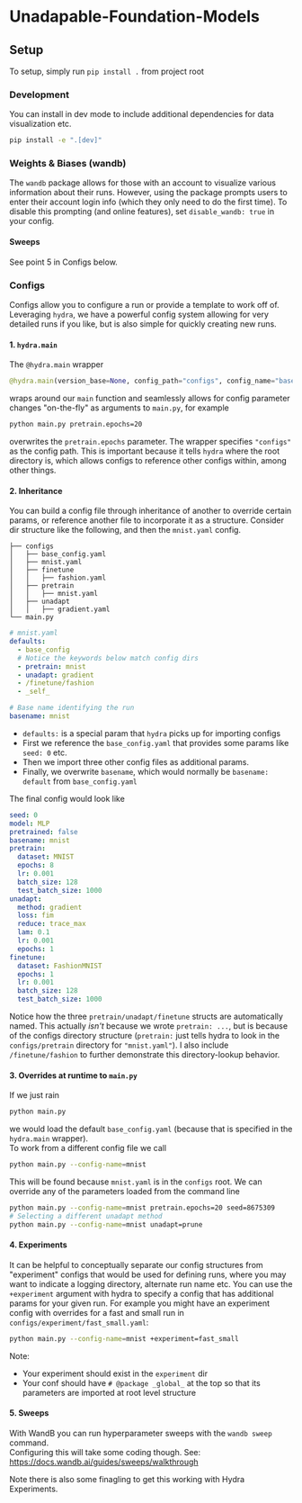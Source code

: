 # Unadapable-Foundation-Models

## Setup

To setup, simply run `pip install .` from project root

### Development

You can install in dev mode to include additional dependencies for data visualization etc.

```bash
pip install -e ".[dev]"
```

### Weights & Biases (wandb)

The `wandb` package allows for those with an account to visualize various information about their runs.
However, using the package prompts users to enter their account login info (which they only need to do the first time).
To disable this prompting (and online features), set `disable_wandb: true` in your config.

#### Sweeps
See point 5 in Configs below.


### Configs

Configs allow you to configure a run or provide a template to work off of. Leveraging `hydra`, we have a powerful
config system allowing for very detailed runs if you like, but is also simple for quickly creating new runs.

#### 1. `hydra.main`

The `@hydra.main` wrapper

```python
@hydra.main(version_base=None, config_path="configs", config_name="base_config")
```

wraps around our `main` function and seamlessly allows for config parameter changes
"on-the-fly" as arguments to `main.py`, for example

```bash
python main.py pretrain.epochs=20
```

overwrites the `pretrain.epochs` parameter. 
The wrapper specifies `"configs"` as the config path. This is important because it tells `hydra` where the root 
directory is, which allows configs to reference other configs within, among other things. 

#### 2. Inheritance

You can build a config file through inheritance of another to override certain params, or reference another file to 
incorporate it as a structure. Consider dir structure like the following, and then the `mnist.yaml` config.
```text
├── configs
│   ├── base_config.yaml
│   ├── mnist.yaml
│   ├── finetune
│   │   ├── fashion.yaml
│   ├── pretrain
│   │   ├── mnist.yaml
│   ├── unadapt
│   │   ├── gradient.yaml
└── main.py
```
```yaml
# mnist.yaml
defaults:
  - base_config
  # Notice the keywords below match config dirs
  - pretrain: mnist
  - unadapt: gradient
  - /finetune/fashion
  - _self_

# Base name identifying the run
basename: mnist  
```
- `defaults:` is a special param that `hydra` picks up for importing configs
- First we reference the `base_config.yaml` that provides some params like `seed: 0` etc.
- Then we import three other config files as additional params.
- Finally, we overwrite `basename`, which would normally be `basename: default` from `base_config.yaml`

The final config would look like
```yaml
seed: 0
model: MLP
pretrained: false
basename: mnist
pretrain:
  dataset: MNIST
  epochs: 8
  lr: 0.001
  batch_size: 128
  test_batch_size: 1000
unadapt:
  method: gradient
  loss: fim
  reduce: trace_max
  lam: 0.1
  lr: 0.001
  epochs: 1
finetune:
  dataset: FashionMNIST
  epochs: 1
  lr: 0.001
  batch_size: 128
  test_batch_size: 1000
```
Notice how the three `pretrain/unadapt/finetune` structs are automatically named. This actually _isn't_ because we 
wrote `pretrain: ...`, but is because of the configs directory structure (`pretrain:` just tells hydra to look in 
the `configs/pretrain` directory for `"mnist.yaml"`). I also include `/finetune/fashion` to further demonstrate this 
directory-lookup behavior.

#### 3. Overrides at runtime to `main.py`

If we just rain
```bash
python main.py
```
we would load the default `base_config.yaml` (because that is specified in the `hydra.main` wrapper).  
To work from a different config file we call
```bash
python main.py --config-name=mnist
```
This will be found because `mnist.yaml` is in the `configs` root. We can override any of the parameters loaded from 
the command line
```bash
python main.py --config-name=mnist pretrain.epochs=20 seed=8675309
# Selecting a different unadapt method
python main.py --config-name=mnist unadapt=prune
```

#### 4. Experiments

It can be helpful to conceptually separate our config structures from "experiment" configs that would be used for 
defining runs, where you may want to indicate a logging directory, alternate run name etc. 
You can use the `+experiment` argument with hydra to specify a config that has additional params for your given run.
For example you might have an experiment config with overrides for a fast and small run in 
`configs/experiment/fast_small.yaml`:
```bash
python main.py --config-name=mnist +experiment=fast_small
```
Note:
- Your experiment should exist in the `experiment` dir
- Your conf should have `# @package _global_` at the top so that its parameters are imported at root level structure 

#### 5. Sweeps
With WandB you can run hyperparameter sweeps with the `wandb sweep` command.  
Configuring this will take some coding though.
See: https://docs.wandb.ai/guides/sweeps/walkthrough

Note there is also some finagling to get this working with Hydra Experiments.
